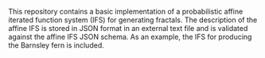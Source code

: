This repository contains a basic implementation of a probabilistic affine iterated function system (IFS) for generating fractals. The description of the affine IFS is stored in JSON format in an external text file and is validated against the affine IFS JSON schema. As an example, the IFS for producing the Barnsley fern is included.
